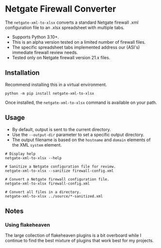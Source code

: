 # Netgate Firewall Converter

The `netgate-xml-to-xlsx` converts a standard Netgate firewall .xml configuration file to an .xlsx spreadsheet with multiple tabs.

* Supports Python 3.10+.
* This is an alpha version tested on a limited number of firewall files.
* The specific spreadsheet tabs implemented address our (ASI's) immediate firewall review needs.
* Tested only on Netgate firewall version 21.x files.


## Installation
Recommend installing this in a virtual environment.

```
python -m pip install netgate-xml-to-xlsx
```

Once installed, the `netgate-xml-to-xlsx` command is available on your path.

## Usage

* By default, output is sent to the current directory.
* Use the `--output-dir` parameter to set a specific output directory.
* The output filename is based on the `hostname` and `domain` elements of the XML `system` element.

```
# Display help
netgate-xml-to-xlsx --help
```

```
# Sanitize a Netgate configuration file for review.
netgate-xml-to-xlsx --sanitize firewall-config.xml

# Convert a Netgate firewall configuration file.
netgate-xml-to-xlsx firewall-config.xml

# Convert all files in a directory.
netgate-xml-to-xlsx ../source/*-sanitized.xml
```

## Notes

### Using flakeheaven
The large collection of flakeheaven plugins is a bit overboard while I continue to find the best mixture of plugins that work best for my projects.
